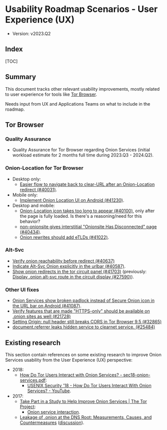 # Usability Roadmap Scenarios - User Experience (UX)

* Version: v2023.Q2

## Index

[TOC]

## Summary

This document tracks other relevant usability improvements, mostly related to
user experience for tools like [Tor Browser][].

Needs input from UX and Applications Teams on what to include in the roadmap.

[Tor Browser]: https://www.torproject.org/download/

## Tor Browser

### Quality Assurance

* Quality Assurance for Tor Browser regarding Onion Services (initial workload
  estimate for 2 months full time during 2023.Q3 - 2024.Q2).

### Onion-Location for Tor Browser

* Desktop only:
    * [Easier flow to navigate back to clear-URL after an Onion-Location redirect (#40031)](https://gitlab.torproject.org/tpo/applications/tor-browser/-/issues/40031).
* Mobile only:
    * [Implement Onion Location UI on Android (#41230)](https://gitlab.torproject.org/tpo/applications/tor-browser/-/issues/41230).
* Desktop and mobile:
    * [Onion-Location icon takes too long to appear (#40100)](https://gitlab.torproject.org/tpo/applications/tor-browser/-/issues/40100),
      only after the page is fully loaded. Is there's a reasoning/need for this behavior?
    * [non-onionsite gives interstitial "Onionsite Has Disconnected" page (#40434)](https://gitlab.torproject.org/tpo/applications/tor-browser/-/issues/40434).
    * [Onion rewrites should add eTLDs (#41022)](https://gitlab.torproject.org/tpo/applications/tor-browser/-/issues/41022).

### Alt-Svc

* [Verify onion reachability before redirect (#40637)](https://gitlab.torproject.org/tpo/applications/tor-browser/-/issues/40637)
* [Indicate Alt-Svc Onion explicitly in the urlbar (#40587)](https://gitlab.torproject.org/tpo/applications/tor-browser/-/issues/40587).
* [Show onion redirects in the tor circuit panel (#41703)](https://gitlab.torproject.org/tpo/applications/tor-browser/-/issues/41703)
  (previously: [Display .onion alt-svc route in the circuit display (#27590)](https://gitlab.torproject.org/tpo/applications/tor-browser/-/issues/27590)).

### Other UI fixes

* [Onion Services show broken padlock instead of Secure Onion icon in the URL
  bar on Android (#41087)](https://gitlab.torproject.org/tpo/applications/tor-browser/-/issues/41087).
* [Verify features that are made "HTTPS-only" should be available on .onion sites as well (#21728)](https://gitlab.torproject.org/tpo/applications/tor-browser/-/issues/21728)
* [Setting Origin: null header still breaks CORS in Tor Browser 9.5 (#32865)](https://gitlab.torproject.org/tpo/applications/tor-browser/-/issues/32865)
* [document.referrer leaks hidden service to clearnet service. (#25484)](https://gitlab.torproject.org/tpo/applications/tor-browser/-/issues/25484)

## Existing research

This section contain references on some existing research to improve Onion
Services usability from the User Experience (UX) perspective:

* 2018:
    * [How Do Tor Users Interact with Onion Services? - sec18-onion-services.pdf](https://nymity.ch/onion-services/pdf/sec18-onion-services.pdf):
        * [USENIX Security '18 - How Do Tor Users Interact With Onion Services? - YouTube](https://www.youtube.com/watch?v=MYR4sB3wPOg).
* 2017:
    * [Take Part in a Study to Help Improve Onion Services | The Tor Project](https://blog.torproject.org/take-part-study-help-improve-onion-services/):
        * [Onion service interaction](https://nymity.ch/onion-services/).
    * [Leakage of .onion at the DNS Root: Measurements, Causes, and Countermeasures](https://seal.cs.ucf.edu/doc/tnet17.pdf)
      ([discussion](https://gitlab.torproject.org/tpo/onion-services/onion-support/-/issues/53)).
